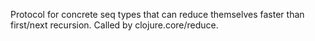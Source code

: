  Protocol for concrete seq types that can reduce themselves
   faster than first/next recursion. Called by clojure.core/reduce.